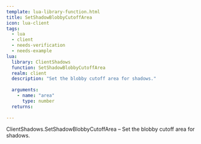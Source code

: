 ```yaml
---
template: lua-library-function.html
title: SetShadowBlobbyCutoffArea
icon: lua-client
tags:
  - lua
  - client
  - needs-verification
  - needs-example
lua:
  library: ClientShadows
  function: SetShadowBlobbyCutoffArea
  realm: client
  description: "Set the blobby cutoff area for shadows."
  
  arguments:
    - name: "area"
      type: number
  returns:
    
---
```


<div class="lua__search__keywords">
ClientShadows.SetShadowBlobbyCutoffArea &#x2013; Set the blobby cutoff area for shadows.
</div>
